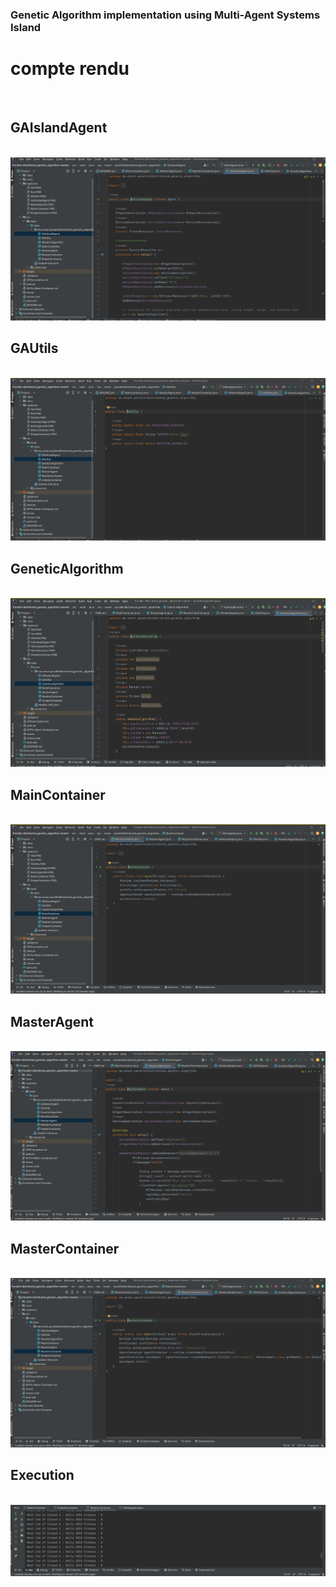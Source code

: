 <h3> Genetic Algorithm implementation using Multi-Agent Systems Island </h3>
<h1>compte rendu</h1><br>
<h2> GAIslandAgent </h2><br>
<img src="captures/GAIslandAgent.PNG"><br>
<h2>GAUtils</h2><br>
<img src="captures/GAUtils.PNG"><br>
<h2>GeneticAlgorithm</h2><br>
<img src="captures/GeneticAlgorithm.PNG"><br>
<h2>MainContainer</h2><br>
<img src="captures/MainContainer.PNG"><br>
<h2>MasterAgent</h2><br>
<img src="captures/MasterAgent.PNG"><br>
<h2>MasterContainer</h2><br>
<img src="captures/MasterContainer.PNG"><br>
<h2>Execution</h2><br>
<img src="captures/ex.PNG"><br>
